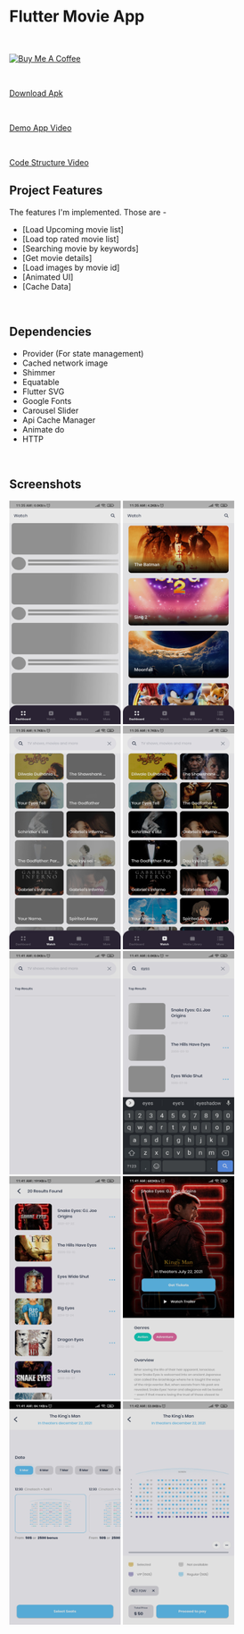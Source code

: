 # Flutter Movie App

<br>

<a href="https://www.buymeacoffee.com/smkamal" target="_blank"><img src="https://cdn.buymeacoffee.com/buttons/v2/default-blue.png" alt="Buy Me A Coffee" style="height: 60px !important;width: 217px !important;" ></a>

<br>

[Download Apk](https://drive.google.com/file/d/1Bre6gz8XWgDJuRnwyzPwVn7ZMZr8TBOr/view?usp=sharing)

<br>

[Demo App Video](https://drive.google.com/file/d/1M9Am84OuhczF9rblkHWa-OXYC61GA-UK/view)

<br>

[Code Structure Video](https://youtu.be/IfLQQcxKg1U)

## Project Features

The features I'm implemented. Those are -

- [Load Upcoming movie list]
- [Load top rated movie list]
- [Searching movie by keywords]
- [Get movie details]
- [Load images by movie id]
- [Animated UI]
- [Cache Data]

<br>

## Dependencies

- Provider (For state management)
- Cached network image
- Shimmer
- Equatable
- Flutter SVG
- Google Fonts
- Carousel Slider
- Api Cache Manager
- Animate do
- HTTP

<br>

## Screenshots

<img src="screenshots/movie_one.jpg" width="200" height="400" />

<img src="screenshots/movie_two.jpg" width="200" height="400" />

<img src="screenshots/movie_three.jpg" width="200" height="400" />

<img src="screenshots/movie_four.jpg" width="200" height="400" />

<img src="screenshots/movie_five.jpg" width="200" height="400" />

<img src="screenshots/movie_six.jpg" width="200" height="400" />

<img src="screenshots/movie_seven.jpg" width="200" height="400" />

<img src="screenshots/movie_eight.jpg" width="200" height="400" />

<img src="screenshots/movie_nine.jpg" width="200" height="400" />

<img src="screenshots/movie_ten.jpg" width="200" height="400" />
